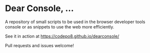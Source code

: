 # Dear Console, …

A repository of small scripts to be used in the browser developer tools console or as snippets to use the web more efficiently.

See it in action at https://codepo8.github.io/dearconsole/

Pull requests and issues welcome!

